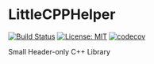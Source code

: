 # LittleCPPHelper

[![Build Status](https://travis-ci.org/Shadouw/LittleCPPHelper.svg?branch=master)](https://travis-ci.org/Shadouw/LittleCPPHelper)
[![License: MIT](https://img.shields.io/badge/License-MIT-yellow.svg)](https://opensource.org/licenses/MIT)
[![codecov](https://codecov.io/gh/Shadouw/LittleCPPHelper/branch/master/graphs/badge.svg)](https://codecov.io/gh/Shadouw/LittleCPPHelper)

Small Header-only C++ Library
